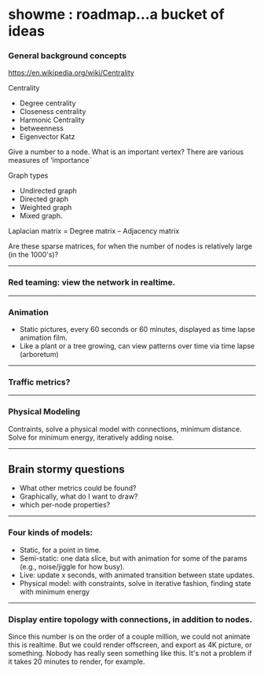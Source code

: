 # showme : roadmap...a bucket of ideas


### General background concepts

https://en.wikipedia.org/wiki/Centrality


Centrality
- Degree centrality
- Closeness centrality
- Harmonic Centrality
- betweenness
- Eigenvector
	Katz

Give a number to a node.  What is an important vertex?  There are various measures of ‘importance`

Graph types
- Undirected graph
- Directed graph
- Weighted graph
- Mixed graph.



Laplacian matrix = Degree matrix – Adjacency matrix

Are these sparse matrices, for when the number of nodes is relatively large (in the 1000's)?

---
### Red teaming:  view the network in realtime.
---

### Animation

- Static pictures, every 60 seconds or 60 minutes, displayed as time lapse animation film.
- Like a plant or a tree growing, can view patterns over time via time lapse (arboretum)

---

### Traffic metrics?

---
### Physical Modeling

Contraints, solve a physical model with connections, minimum distance.  Solve for minimum energy, iteratively adding noise.


---
## Brain stormy questions
- What other metrics could be found?
- Graphically, what do I want to draw?
- which per-node properties?

---
### Four kinds of models:
- Static, for a point in time.
- Semi-static:  one data slice, but with animation for some of the params (e.g., noise/jiggle for how busy).
- Live: update x seconds, with animated transition between state updates.
- Physical model:  with constraints, solve in iterative fashion, finding state with minimum energy

---
### Display entire topology with connections, in addition to nodes.

Since this number is on the order of a couple million, we could not animate this is realtime.  But we could render offscreen, and export as 4K picture, or something.  Nobody has really seen something like this.
It's not a problem if it takes 20 minutes to render, for example.
